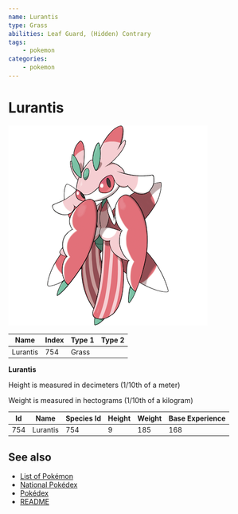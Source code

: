 ```yaml
---
name: Lurantis
type: Grass
abilities: Leaf Guard, (Hidden) Contrary
tags:
    - pokemon
categories:
    - pokemon
---
```


# Lurantis


![Lurantis](images/754.png)

| **Name** | **Index** | **Type 1** | **Type 2** |
|----|----|----|----|
| Lurantis | 754 | Grass  |  |

**Lurantis** 


Height is measured in decimeters (1/10th of a meter)

Weight is measured in hectograms (1/10th of a kilogram)

| **Id** | **Name** | **Species Id** | **Height** | **Weight** | **Base Experience** |
|--------|----------|----------------|------------|------------|---------------------|
| 754 | Lurantis | 754 | 9 | 185 | 168 |


## See also

- [List of Pokémon](../pokemon.md)
- [National Pokédex](../national_pokedex.md)
- [Pokédex](../pokedex.md)
- [README](../README.md)

